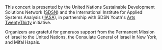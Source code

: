 This concert is presented by the United Nations Sustainable Development Solutions Network ([SDSN](www.unsdsn.org)) and the International Institute for Applied Systems Analysis ([IIASA](http://www.iiasa.ac.at/)), in partnership with SDSN Youth's [Arts TwentyThirty](http://twenty-thirty.org/) initiative. 

Organizers are grateful for generuos support from the Permanent Mission of Israel to the United Nations, the Consulate General of Israel in New York, and Mifal Hapais. 